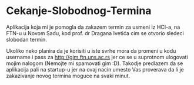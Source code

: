 # Cekanje-Slobodnog-Termina
Aplikacija koja mi je pomogla da zakazem termin za usmeni iz HCI-a, na FTN-u u Novom Sadu, kod prof. dr Dragana Ivetića cim se otvorio sledeci slobodan termin. 

Ukoliko neko planira da je korisiti u iste svrhe mora da promeni u kodu username i pass za http://gim.ftn.uns.ac.rs jer ce se u suprotnom ulogovati mojim nalogom (Nemojte mi spamovati gim :D). Takodje predlazem da se aplikacija pali na startup-u jer na ovaj nacin umesto Vas proverava da li je zakazivanje novog termina moguce na svaki minut.
